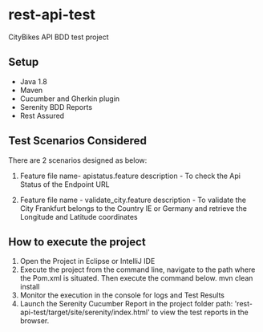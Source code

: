 # rest-api-test
CityBikes API BDD test project

## Setup
* Java 1.8
* Maven
* Cucumber and Gherkin plugin
* Serenity BDD Reports
* Rest Assured

## Test Scenarios Considered

There are 2 scenarios designed as below:
1. Feature file name- apistatus.feature
   description - To check the Api Status of the Endpoint URL

2. Feature file name - validate_city.feature
   description - To validate the City Frankfurt belongs to the Country IE or Germany and retrieve the Longitude and Latitude coordinates

## How to execute the project
1. Open the Project in Eclipse or IntelliJ IDE
2. Execute the project from the command line, navigate to the path where the Pom.xml is situated. Then execute the command below.
	mvn clean install
3. Monitor the execution in the console for logs and Test Results
4. Launch the Serenity Cucumber Report in the project folder path: 'rest-api-test/target/site/serenity/index.html' to view the test reports in the browser.



